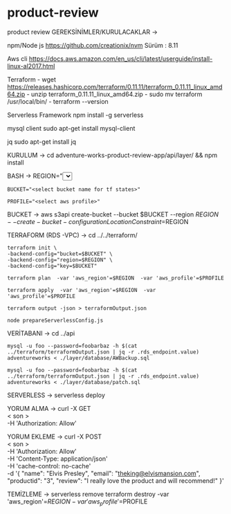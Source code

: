 # product-review
product review
GEREKSİNİMLER/KURULACAKLAR ->

npm/Node js
	https://github.com/creationix/nvm
	Sürüm : 8.11

Aws cli
	https://docs.aws.amazon.com/en_us/cli/latest/userguide/install-linux-al2017.html

Terraform
	- wget https://releases.hashicorp.com/terraform/0.11.11/terraform_0.11.11_linux_amd64.zip
	- unzip terraform_0.11.11_linux_amd64.zip
	- sudo mv terraform /usr/local/bin/
	- terraform --version

Serverless Framework
	npm install -g serverless

mysql client
	sudo apt-get install mysql-client

jq
	sudo apt-get install jq

KURULUM ->
cd adventure-works-product-review-app/api/layer/ && npm install

BASH ->
	REGION="<select region>"
    
    BUCKET="<select bucket name for tf states>"
    
    PROFILE="<select aws profile>"
	
BUCKET -> 
	aws s3api create-bucket --bucket $BUCKET --region $REGION --create-bucket-configuration LocationConstraint=$REGION
	
TERRAFORM (RDS -VPC) ->
	cd ../../terraform/
    
    terraform init \
    -backend-config="bucket=$BUCKET" \
    -backend-config="region=$REGION" \
    -backend-config="key=$BUCKET"
    
    terraform plan  -var 'aws_region'=$REGION  -var 'aws_profile'=$PROFILE

	terraform apply  -var 'aws_region'=$REGION  -var 'aws_profile'=$PROFILE
	
	terraform output -json > terraformOutput.json
    
    node prepareServerlessConfig.js
	
VERİTABANI -> 
	cd ../api
    
    mysql -u foo --password=foobarbaz -h $(cat ../terraform/terraformOutput.json | jq -r .rds_endpoint.value) adventureworks < ./layer/database/AWBackup.sql
    
    mysql -u foo --password=foobarbaz -h $(cat ../terraform/terraformOutput.json | jq -r .rds_endpoint.value) adventureworks < ./layer/database/patch.sql
	
SERVERLESS ->
	serverless deploy


YORUM ALMA -> 
	curl -X GET \
    < son > \
    -H 'Authorization: Allow' 

YORUM EKLEME ->
	curl -X POST \
     < son > \
     -H 'Authorization: Allow' \
     -H 'Content-Type: application/json' \
     -H 'cache-control: no-cache' \
     -d '{
   "name": "Elvis Presley",
   "email": "theking@elvismansion.com",
   "productid": "3",
   "review": "I really love the product and will recommend!"
   }'
   
TEMİZLEME ->
	serverless remove
	terraform destroy -var 'aws_region'=$REGION  -var 'aws_profile'=$PROFILE